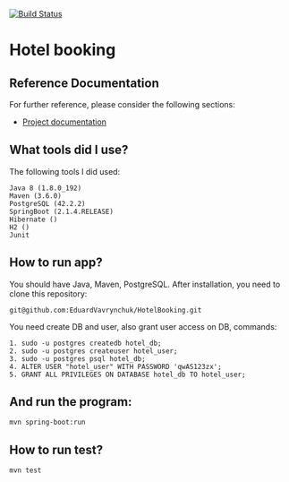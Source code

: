 [![Build Status](https://travis-ci.com/EduardVavrynchuk/HotelBooking.svg?branch=master)](https://travis-ci.com/EduardVavrynchuk/HotelBooking)

# Hotel booking

## Reference Documentation
For further reference, please consider the following sections:

* [Project documentation](https://hotelbooking2.docs.apiary.io/#)

## What tools did I use?

The following tools I did used:

    Java 8 (1.8.0_192)
    Maven (3.6.0)
    PostgreSQL (42.2.2)
    SpringBoot (2.1.4.RELEASE)
    Hibernate ()
    H2 ()
    Junit
    

## How to run app?

You should have Java, Maven, PostgreSQL. After installation, you need to clone this repository:

    git@github.com:EduardVavrynchuk/HotelBooking.git

You need create DB and user, also grant user access on DB, commands:

    1. sudo -u postgres createdb hotel_db;
    2. sudo -u postgres createuser hotel_user;
    3. sudo -u postgres psql hotel_db;
    4. ALTER USER "hotel_user" WITH PASSWORD 'qwAS123zx';
    5. GRANT ALL PRIVILEGES ON DATABASE hotel_db TO hotel_user;
    
## And run the program:

    mvn spring-boot:run
    
## How to run test?

    mvn test
